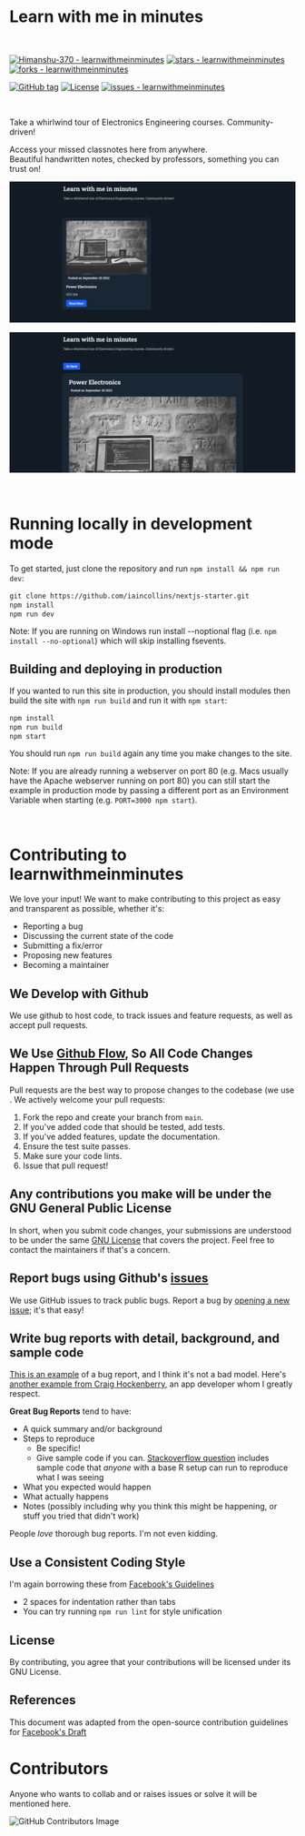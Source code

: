 # Learn with me in minutes
</br>

[![Himanshu-370 - learnwithmeinminutes](https://img.shields.io/static/v1?label=Himanshu-370&message=learnwithmeinminutes&color=blue&logo=github)](https://github.com/Himanshu-370/learnwithmeinminutes "Go to GitHub repo")
[![stars - learnwithmeinminutes](https://img.shields.io/github/stars/Himanshu-370/learnwithmeinminutes?style=social)](https://github.com/Himanshu-370/learnwithmeinminutes)
[![forks - learnwithmeinminutes](https://img.shields.io/github/forks/Himanshu-370/learnwithmeinminutes?style=social)](https://github.com/Himanshu-370/learnwithmeinminutes)

[![GitHub tag](https://img.shields.io/github/tag/Himanshu-370/learnwithmeinminutes?include_prereleases=&sort=semver&color=blue)](https://github.com/Himanshu-370/learnwithmeinminutes/releases/)
[![License](https://img.shields.io/badge/License-GNU-blue)](#license)
[![issues - learnwithmeinminutes](https://img.shields.io/github/issues/Himanshu-370/learnwithmeinminutes)](https://github.com/Himanshu-370/learnwithmeinminutes/issues)

</br>
<p>
   Take a whirlwind tour of Electronics Engineering courses. Community-driven!
</p>
<p>
  Access your missed classnotes here from anywhere.
  </br>
  Beautiful handwritten notes, checked by professors, something you can trust on!
</p>

<p><img src="./pic1.png" /></p>
<p><img src="./pic2.png" /></p>

</br>

# Running locally in development mode

To get started, just clone the repository and run `npm install && npm run dev`:

    git clone https://github.com/iaincollins/nextjs-starter.git
    npm install
    npm run dev

Note: If you are running on Windows run install --noptional flag (i.e. `npm install --no-optional`) which will skip installing fsevents.

## Building and deploying in production

If you wanted to run this site in production, you should install modules then build the site with `npm run build` and run it with `npm start`:

    npm install
    npm run build
    npm start

You should run `npm run build` again any time you make changes to the site.

Note: If you are already running a webserver on port 80 (e.g. Macs usually have the Apache webserver running on port 80) you can still start the example in production mode by passing a different port as an Environment Variable when starting (e.g. `PORT=3000 npm start`).

</br>

# Contributing to learnwithmeinminutes
We love your input! We want to make contributing to this project as easy and transparent as possible, whether it's:

- Reporting a bug
- Discussing the current state of the code
- Submitting a fix/error
- Proposing new features
- Becoming a maintainer

## We Develop with Github
We use github to host code, to track issues and feature requests, as well as accept pull requests.

## We Use [Github Flow](https://github.com/Himanshu-370/learnwithmeinminutes), So All Code Changes Happen Through Pull Requests
Pull requests are the best way to propose changes to the codebase (we use . We actively welcome your pull requests:

1. Fork the repo and create your branch from `main`.
2. If you've added code that should be tested, add tests.
3. If you've added features, update the documentation.
4. Ensure the test suite passes.
5. Make sure your code lints.
6. Issue that pull request!

## Any contributions you make will be under the GNU General Public License
In short, when you submit code changes, your submissions are understood to be under the same [GNU License](https://choosealicense.com/licenses/gpl-3.0/) that covers the project. Feel free to contact the maintainers if that's a concern.

## Report bugs using Github's [issues](https://github.com/Himanshu-370/learnwithmeinminutes/issues)
We use GitHub issues to track public bugs. Report a bug by [opening a new issue](); it's that easy!

## Write bug reports with detail, background, and sample code
[This is an example](http://stackoverflow.com/q/12488905/180626) of a bug report, and I think it's not a bad model. Here's [another example from Craig Hockenberry](http://www.openradar.me/11905408), an app developer whom I greatly respect.

**Great Bug Reports** tend to have:

- A quick summary and/or background
- Steps to reproduce
  - Be specific!
  - Give sample code if you can. [Stackoverflow question](http://stackoverflow.com/q/12488905/180626) includes sample code that *anyone* with a base R setup can run to reproduce what I was seeing
- What you expected would happen
- What actually happens
- Notes (possibly including why you think this might be happening, or stuff you tried that didn't work)

People *love* thorough bug reports. I'm not even kidding.

## Use a Consistent Coding Style
I'm again borrowing these from [Facebook's Guidelines](https://github.com/facebook/draft-js/blob/a9316a723f9e918afde44dea68b5f9f39b7d9b00/CONTRIBUTING.md)

* 2 spaces for indentation rather than tabs
* You can try running `npm run lint` for style unification

## License
By contributing, you agree that your contributions will be licensed under its GNU License.

## References
This document was adapted from the open-source contribution guidelines for [Facebook's Draft](https://github.com/facebook/draft-js/blob/a9316a723f9e918afde44dea68b5f9f39b7d9b00/CONTRIBUTING.md)

# Contributors
Anyone who wants to collab and or raises issues or solve it will be mentioned here.

![GitHub Contributors Image](https://contrib.rocks/image?repo=Himanshu-370/learnwithmeinminutes)